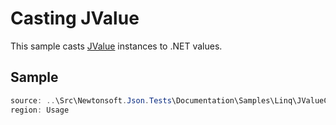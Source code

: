 ﻿# Casting JValue

This sample casts [JValue](/api/newtonsoft/json/linq/jvalue/) instances to .NET values.

## Sample

```csharp Usage
source: ..\Src\Newtonsoft.Json.Tests\Documentation\Samples\Linq\JValueCast.cs
region: Usage
```
